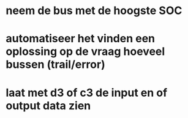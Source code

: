 
# neem de bus met de hoogste SOC
# automatiseer het vinden een oplossing op de vraag hoeveel bussen (trail/error)
# laat met d3 of c3 de input en of output data zien
